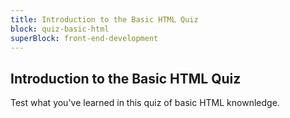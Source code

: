 ```yaml
---
title: Introduction to the Basic HTML Quiz
block: quiz-basic-html
superBlock: front-end-development
---
```


## Introduction to the Basic HTML Quiz

Test what you've learned in this quiz of basic HTML knownledge.
